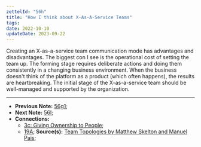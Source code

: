 ```yaml
---
zettelId: "56h"
title: "How I think about X-As-A-Service Teams"
tags:
date: 2022-10-10
updateDate: 2023-09-22
---
```


Creating an X-as-a-service team communication mode has advantages and disadvantages. The biggest con I see is the operational cost of setting the team up. The forming stage requires deliberate actions and doing them consistently in a changing business environment. When the business doesn't think of the platform as a product (which often happens), the results are heartbreaking. The initial stage of the X-as-a-service team should be well-managed and supported by the organization.

---

- **Previous Note:** [56g1](/notes/56g1/);
- **Next Note:** [56I](/notes/56i/);
- **Connections:**
  - [3c: Giving Ownership to People](/notes/3c/);
  - [19A](/notes/19a/);
**Source(s):** [Team Topologies by Matthew Skelton and Manuel Pais](/books/team-topologies-book-review-summary-and-notes/);
